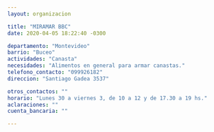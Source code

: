 ```yaml
---
layout: organizacion

title: "MIRAMAR BBC"
date: 2020-04-05 18:22:40 -0300

departamento: "Montevideo"
barrio: "Buceo"
actividades: "Canasta"
necesidades: "Alimentos en general para armar canastas."
telefono_contacto: "099926182"
direccion: "Santiago Gadea 3537"

otros_contactos: ""
horario: "Lunes 30 a viernes 3, de 10 a 12 y de 17.30 a 19 hs."
aclaraciones: ""
cuenta_bancaria: ""

---
```

